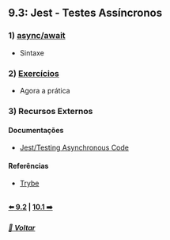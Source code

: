 ## 9.3: Jest - Testes Assíncronos

### 1) [async/await](/Z-conteudo-recursos/async-await.md#asyncawait)
- Sintaxe

### 2) [Exercícios](X-agora-a-pratica/exercicios.md#exercícios)
- Agora a prática

### 3) Recursos Externos

#### Documentações
- [Jest/Testing Asynchronous Code](https://jestjs.io/docs/asynchronous)

#### Referências
- [Trybe](https://www.betrybe.com/)

##

#### [:arrow_left: 9.2](../dia9-2/#92-javascript-assíncrono---fetch-api-e-asyncawait) | [10.1 :arrow_right:](../dia10-1/#101)

##### [:rocket: Voltar](https://github.com/nnnnadia/trybe-exercicios#bloco-9-javascript-e-testes-ass%C3%ADncronos)
